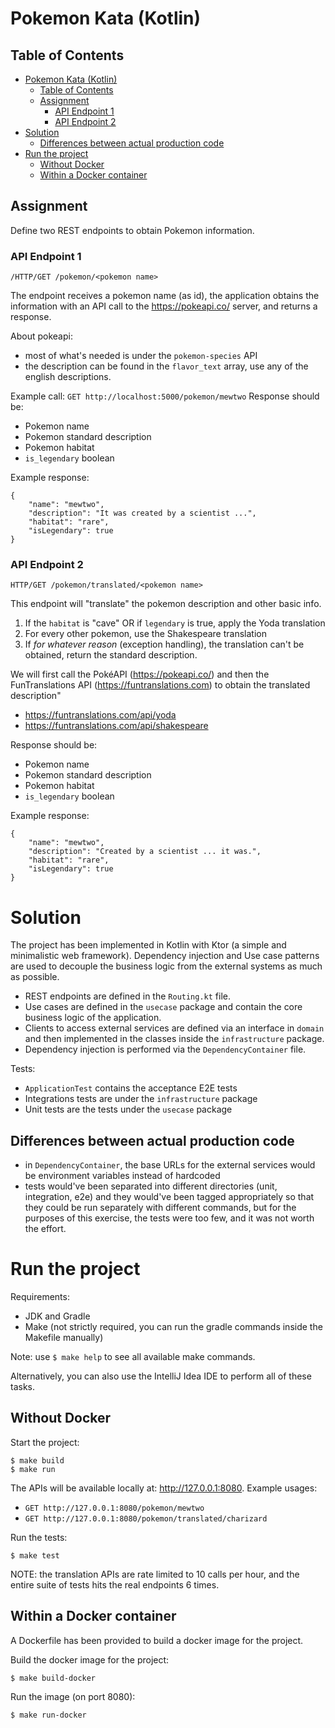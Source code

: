 # Pokemon Kata (Kotlin)

## Table of Contents
<!-- TOC -->
* [Pokemon Kata (Kotlin)](#pokemon-kata-kotlin)
  * [Table of Contents](#table-of-contents)
  * [Assignment](#assignment)
    * [API Endpoint 1](#api-endpoint-1)
    * [API Endpoint 2](#api-endpoint-2)
* [Solution](#solution)
  * [Differences between actual production code](#differences-between-actual-production-code)
* [Run the project](#run-the-project)
  * [Without Docker](#without-docker)
  * [Within a Docker container](#within-a-docker-container)
<!-- TOC -->

## Assignment
Define two REST endpoints to obtain Pokemon information.

### API Endpoint 1

`/HTTP/GET /pokemon/<pokemon name>`

The endpoint receives a pokemon name (as id), the application obtains the information with an API call to
the https://pokeapi.co/ server, and returns a response.

About pokeapi:
- most of what's needed is under the `pokemon-species` API
- the description can be found in the `flavor_text` array, use any of the english descriptions.

Example call: `GET http://localhost:5000/pokemon/mewtwo`
Response should be:
- Pokemon name
- Pokemon standard description
- Pokemon habitat
- `is_legendary` boolean

Example response:
```
{
    "name": "mewtwo",
    "description": "It was created by a scientist ...",
    "habitat": "rare",
    "isLegendary": true
}
```

### API Endpoint 2

`HTTP/GET /pokemon/translated/<pokemon name>`

This endpoint will "translate" the pokemon description and other basic info.

1) If the `habitat` is "cave" OR if `legendary` is true, apply the Yoda translation
2) For every other pokemon, use the Shakespeare translation
3) If *for whatever reason* (exception handling), the translation can't be obtained, return the standard description.

We will first call the PokéAPI (https://pokeapi.co/) and then the FunTranslations API
(https://funtranslations.com) to obtain the translated description"
- https://funtranslations.com/api/yoda
- https://funtranslations.com/api/shakespeare

Response should be:
- Pokemon name
- Pokemon standard description
- Pokemon habitat
- `is_legendary` boolean

Example response:
```
{
    "name": "mewtwo",
    "description": "Created by a scientist ... it was.",
    "habitat": "rare",
    "isLegendary": true
}
```

# Solution

The project has been implemented in Kotlin with Ktor (a simple and minimalistic web framework).
Dependency injection and Use case patterns are used to decouple the business logic from the external systems as much as
possible.

- REST endpoints are defined in the `Routing.kt` file.
- Use cases are defined in the `usecase` package and contain the core business logic of the application.
- Clients to access external services are defined via an interface in `domain` and then implemented in
  the classes inside the `infrastructure` package.
- Dependency injection is performed via the `DependencyContainer` file.

Tests:
- `ApplicationTest` contains the acceptance E2E tests
- Integrations tests are under the `infrastructure` package
- Unit tests are the tests under the `usecase` package

## Differences between actual production code

- in `DependencyContainer`, the base URLs for the external services would be environment variables instead of hardcoded
- tests would've been separated into different directories (unit, integration, e2e) and they would've been tagged
  appropriately so that they could be run separately with different commands, but for the purposes of this exercise, the
  tests were too few, and it was not worth the effort.

# Run the project

Requirements:
- JDK and Gradle
- Make (not strictly required, you can run the gradle commands inside the Makefile manually)

Note: use `$ make help` to see all available make commands.

Alternatively, you can also use the IntelliJ Idea IDE to perform all of these tasks.

## Without Docker

Start the project:
```
$ make build
$ make run
```

The APIs will be available locally at: http://127.0.0.1:8080.
Example usages:
- `GET http://127.0.0.1:8080/pokemon/mewtwo`
- `GET http://127.0.0.1:8080/pokemon/translated/charizard`

Run the tests:
```
$ make test
```

NOTE: the translation APIs are rate limited to 10 calls per hour, and the entire suite of tests hits the real
endpoints 6 times.

## Within a Docker container
A Dockerfile has been provided to build a docker image for the project.

Build the docker image for the project:
```
$ make build-docker
```

Run the image (on port 8080):
```
$ make run-docker
```
